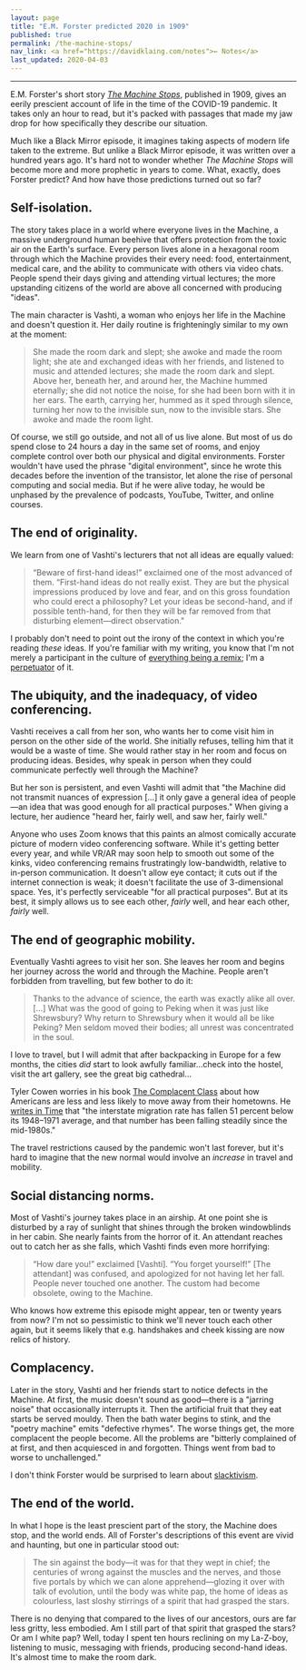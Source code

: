 ```yaml
---
layout: page
title: "E.M. Forster predicted 2020 in 1909"
published: true
permalink: /the-machine-stops/
nav_link: <a href="https://davidklaing.com/notes">← Notes</a>
last_updated: 2020-04-03
---
```


---

E.M. Forster's short story *[The Machine Stops](https://www.goodreads.com/book/show/4711854-the-machine-stops)*, published in 1909, gives an eerily prescient account of life in the time of the COVID-19 pandemic. It takes only an hour to read, but it's packed with passages that made my jaw drop for how specifically they describe our situation.

Much like a Black Mirror episode, it imagines taking aspects of modern life taken to the extreme. But unlike a Black Mirror episode, it was written over a hundred years ago. It's hard not to wonder whether *The Machine Stops* will become more and more prophetic in years to come. What, exactly, does Forster predict? And how have those predictions turned out so far?

## Self-isolation.

The story takes place in a world where everyone lives in the Machine, a massive underground human beehive that offers protection from the toxic air on the Earth's surface. Every person lives alone in a hexagonal room through which the Machine provides their every need: food, entertainment, medical care, and the ability to communicate with others via video chats. People spend their days giving and attending virtual lectures; the more upstanding citizens of the world are above all concerned with producing "ideas".

The main character is Vashti, a woman who enjoys her life in the Machine and doesn't question it. Her daily routine is frighteningly similar to my own at the moment:

> She made the room dark and slept; she awoke and made the room light; she ate and exchanged ideas with her friends, and listened to music and attended lectures; she made the room dark and slept. Above her, beneath her, and around her, the Machine hummed eternally; she did not notice the noise, for she had been born with it in her ears. The earth, carrying her, hummed as it sped through silence, turning her now to the invisible sun, now to the invisible stars. She awoke and made the room light.

Of course, we still go outside, and not all of us live alone. But most of us do spend close to 24 hours a day in the same set of rooms, and enjoy complete control over both our physical and digital environments. Forster wouldn't have used the phrase "digital environment", since he wrote this decades before the invention of the transistor, let alone the rise of personal computing and social media. But if he were alive today, he would be unphased by the prevalence of podcasts, YouTube, Twitter, and online courses.

## The end of originality.

We learn from one of Vashti's lecturers that not all ideas are equally valued:

> “Beware of first-hand ideas!” exclaimed one of the most advanced of them. “First-hand ideas do not really exist. They are but the physical impressions produced by love and fear, and on this gross foundation who could erect a philosophy? Let your ideas be second-hand, and if possible tenth-hand, for then they will be far removed from that disturbing element—direct observation."

I probably don't need to point out the irony of the context in which you're reading *these* ideas. If you're familiar with my writing, you know that I'm not merely a participant in the culture of [everything being a remix](https://www.youtube.com/watch?v=nJPERZDfyWc); I'm a [perpetuator](https://davidklaing.com/essays/covers-shouldnt-just-be-for-musicians) of it.

## The ubiquity, and the inadequacy, of video conferencing.

Vashti receives a call from her son, who wants her to come visit him in person on the other side of the world. She initially refuses, telling him that it would be a waste of time. She would rather stay in her room and focus on producing ideas. Besides, why speak in person when they could communicate perfectly well through the Machine?

But her son is persistent, and even Vashti will admit that "the Machine did not transmit nuances of expression [...] it only gave a general idea of people—an idea that was good enough for all practical purposes." When giving a lecture, her audience "heard her, fairly well, and saw her, fairly well."

Anyone who uses Zoom knows that this paints an almost comically accurate picture of modern video conferencing software. While it's getting better every year, and while VR/AR may soon help to smooth out some of the kinks, video conferencing remains frustratingly low-bandwidth, relative to in-person communication. It doesn't allow eye contact; it cuts out if the internet connection is weak; it doesn't facilitate the use of 3-dimensional space. Yes, it's perfectly serviceable "for all practical purposes". But at its best, it simply allows us to see each other, _fairly_ well, and hear each other, _fairly_ well.

## The end of geographic mobility.

Eventually Vashti agrees to visit her son. She leaves her room and begins her journey across the world and through the Machine. People aren't forbidden from travelling, but few bother to do it:

> Thanks to the advance of science, the earth was exactly alike all over. [...] What was the good of going to Peking when it was just like Shrewsbury? Why return to Shrewsbury when it would all be like Peking? Men seldom moved their bodies; all unrest was concentrated in the soul.

I love to travel, but I will admit that after backpacking in Europe for a few months, the cities *did* start to look awfully familiar...check into the hostel, visit the art gallery, see the great big cathedral...

Tyler Cowen worries in his book [The Complacent Class](https://www.amazon.com/Complacent-Class-Self-Defeating-Quest-American/dp/1250108691) about how Americans are less and less likely to move away from their hometowns. He [writes in Time](https://time.com/4677919/tyler-cowen-book/) that "the interstate migration rate has fallen 51 percent below its 1948–1971 average, and that number has been falling steadily since the mid-1980s."

The travel restrictions caused by the pandemic won't last forever, but it's hard to imagine that the new normal would involve an *increase* in travel and mobility.

## Social distancing norms.

Most of Vashti's journey takes place in an airship. At one point she is disturbed by a ray of sunlight that shines through the broken windowblinds in her cabin. She nearly faints from the horror of it. An attendant reaches out to catch her as she falls, which Vashti finds even more horrifying:

> “How dare you!” exclaimed [Vashti]. “You forget yourself!” [The attendant] was confused, and apologized for not having let her fall. People never touched one another. The custom had become obsolete, owing to the Machine.

Who knows how extreme this episode might appear, ten or twenty years from now? I'm not so pessimistic to think we'll never touch each other again, but it seems likely that e.g. handshakes and cheek kissing are now relics of history.

## Complacency.

Later in the story, Vashti and her friends start to notice defects in the Machine. At first, the music doesn't sound as good—there is a "jarring noise" that occasionally interrupts it. Then the artificial fruit that they eat starts be served mouldy. Then the bath water begins to stink, and the "poetry machine" emits "defective rhymes". The worse things get, the more complacent the people become. All the problems are "bitterly complained of at first, and then acquiesced in and forgotten. Things went from bad to worse to unchallenged."

I don't think Forster would be surprised to learn about [slacktivism](https://en.wikipedia.org/wiki/Slacktivism).

## The end of the world.

In what I hope is the least prescient part of the story, the Machine does stop, and the world ends. All of Forster's descriptions of this event are vivid and haunting, but one in particular stood out:

> The sin against the body—it was for that they wept in chief; the centuries of wrong against the muscles and the nerves, and those five portals by which we can alone apprehend—glozing it over with talk of evolution, until the body was white pap, the home of ideas as colourless, last sloshy stirrings of a spirit that had grasped the stars.

There is no denying that compared to the lives of our ancestors, ours are far less gritty, less embodied. Am I still part of that spirit that grasped the stars? Or am I white pap? Well, today I spent ten hours reclining on my La-Z-boy, listening to music, messaging with friends, producing second-hand ideas. It's almost time to make the room dark.
